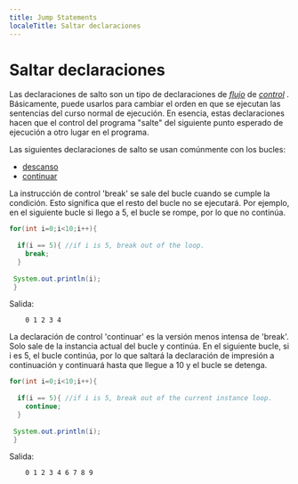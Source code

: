 ```yaml
---
title: Jump Statements
localeTitle: Saltar declaraciones
---
```

# Saltar declaraciones

Las declaraciones de salto son un tipo de declaraciones de [_flujo_](https://docs.oracle.com/javase/tutorial/java/nutsandbolts/flow.html) de [_control_](https://docs.oracle.com/javase/tutorial/java/nutsandbolts/flow.html) . Básicamente, puede usarlos para cambiar el orden en que se ejecutan las sentencias del curso normal de ejecución. En esencia, estas declaraciones hacen que el control del programa "salte" del siguiente punto esperado de ejecución a otro lugar en el programa.

Las siguientes declaraciones de salto se usan comúnmente con los bucles:

*   [descanso](http://forum.freecodecamp.com/t/java-loops-break-control-statement)
*   [continuar](http://forum.freecodecamp.com/t/java-loops-continue-control-statement)

La instrucción de control 'break' se sale del bucle cuando se cumple la condición. Esto significa que el resto del bucle no se ejecutará. Por ejemplo, en el siguiente bucle si llego a 5, el bucle se rompe, por lo que no continúa.

```java
for(int i=0;i<10;i++){ 
 
  if(i == 5){ //if i is 5, break out of the loop. 
    break; 
  } 
 
 System.out.println(i); 
 } 
```

Salida:
```
    0 1 2 3 4 
```

La declaración de control 'continuar' es la versión menos intensa de 'break'. Solo sale de la instancia actual del bucle y continúa. En el siguiente bucle, si i es 5, el bucle continúa, por lo que saltará la declaración de impresión a continuación y continuará hasta que llegue a 10 y el bucle se detenga.

```java
for(int i=0;i<10;i++){ 
 
  if(i == 5){ //if i is 5, break out of the current instance loop. 
    continue; 
  } 
 
 System.out.println(i); 
 } 
```

Salida:
```
    0 1 2 3 4 6 7 8 9 

```